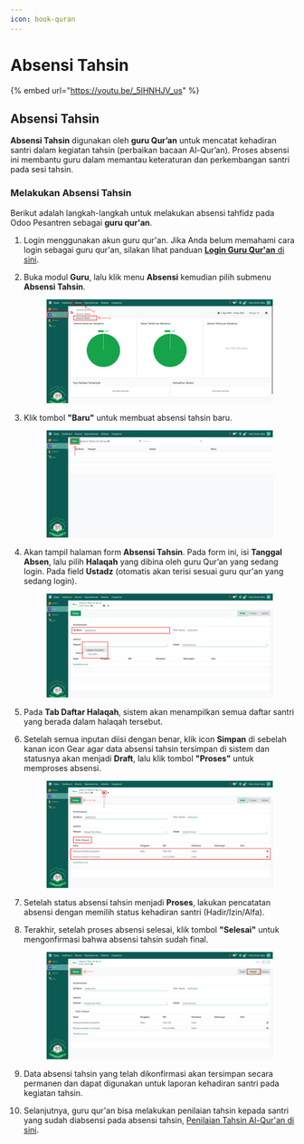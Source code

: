 ```yaml
---
icon: book-quran
---
```


# Absensi Tahsin

{% embed url="https://youtu.be/_5lHNHJV_us" %}

## Absensi Tahsin

**Absensi Tahsin** digunakan oleh **guru Qur’an** untuk mencatat kehadiran santri dalam kegiatan tahsin (perbaikan bacaan Al-Qur’an). Proses absensi ini membantu guru dalam memantau keteraturan dan perkembangan santri pada sesi tahsin.

### Melakukan Absensi Tahsin

Berikut adalah langkah-langkah untuk melakukan absensi tahfidz pada Odoo Pesantren sebagai **guru qur'an**.

1. Login menggunakan akun guru qur'an. Jika Anda belum memahami cara login sebagai guru qur'an, silakan lihat panduan [**Login Guru Qur'an** di sini](../../../setup-and-konfigurasi/panduan-login/login-guru.md).
2.  Buka modul **Guru**, lalu klik menu **Absensi** kemudian pilih submenu **Absensi Tahsin**.

    <figure><img src="../../../.gitbook/assets/images-445.png" alt=""><figcaption></figcaption></figure>


3.  Klik tombol **"Baru"** untuk membuat absensi tahsin baru.

    <figure><img src="../../../.gitbook/assets/images-446.png" alt=""><figcaption></figcaption></figure>


4.  Akan tampil halaman form **Absensi Tahsin**. Pada form ini, isi **Tanggal Absen**, lalu pilih **Halaqah** yang dibina oleh guru Qur’an yang sedang login. Pada field **Ustadz** (otomatis akan terisi sesuai guru qur'an yang sedang login).

    <figure><img src="../../../.gitbook/assets/images-447.png" alt=""><figcaption></figcaption></figure>


5. Pada **Tab Daftar Halaqah**, sistem akan menampilkan semua daftar santri yang berada dalam halaqah tersebut.&#x20;
6.  Setelah semua inputan diisi dengan benar, klik icon **Simpan** di sebelah kanan icon Gear agar data absensi tahsin tersimpan di sistem dan statusnya akan menjadi **Draft**, lalu klik tombol **"Proses"** untuk memproses absensi.

    <figure><img src="../../../.gitbook/assets/images-448.png" alt=""><figcaption></figcaption></figure>


7. Setelah status absensi tahsin menjadi **Proses**, lakukan pencatatan absensi dengan memilih status kehadiran santri (Hadir/Izin/Alfa).&#x20;
8.  Terakhir, setelah proses absensi selesai, klik tombol **"Selesai"** untuk mengonfirmasi bahwa absensi tahsin sudah final.

    <figure><img src="../../../.gitbook/assets/images-449.png" alt=""><figcaption></figcaption></figure>


9. Data absensi tahsin yang telah dikonfirmasi akan tersimpan secara permanen dan dapat digunakan untuk laporan kehadiran santri pada kegiatan tahsin.
10. Selanjutnya, guru qur'an bisa melakukan penilaian tahsin kepada santri yang sudah diabsensi pada absensi tahsin, [Penilaian Tahsin Al-Qur'an di sini](../penilaian-kepesantrenan/penilaian-tahsin.md).
